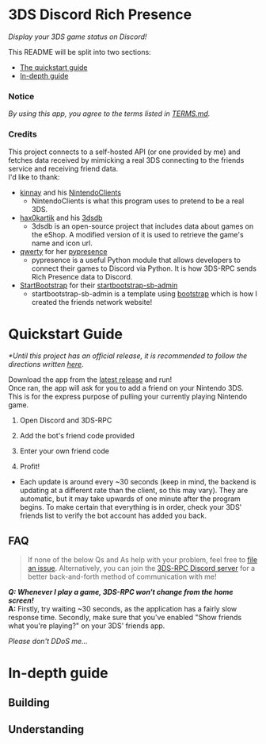 # 3DS Discord Rich Presence

*Display your 3DS game status on Discord!*

This README will be split into two sections:
  - [The quickstart guide](#quick)
  - [In-depth guide](#depth)

### Notice

*By using this app, you agree to the terms listed in [TERMS.md](/TERMS.md).*

### Credits

This project connects to a self-hosted API (or one provided by me) and fetches data received by mimicking a real 3DS connecting to the friends service and receiving friend data.  
I'd like to thank:
- [kinnay](https://github.com/kinnay) and his [NintendoClients](https://github.com/kinnay/NintendoClients)
  - NintendoClients is what this program uses to pretend to be a real 3DS.
- [hax0kartik](https://github.com/hax0kartik) and his [3dsdb](https://github.com/hax0kartik/3dsdb)
  - 3dsdb is an open-source project that includes data about games on the eShop. A modified version of it is used to retrieve the game's name and icon url.
- [qwerty](https://github.com/qwertyquerty) for her [pypresence](https://github.com/qwertyquerty/pypresence)
  - pypresence is a useful Python module that allows developers to connect their games to Discord via Python. It is how 3DS-RPC sends Rich Presence data to Discord.
- [StartBootstrap](https://github.com/StartBootstrap) for their [startbootstrap-sb-admin](https://github.com/StartBootstrap/startbootstrap-sb-admin)
  - startbootstrap-sb-admin is a template using [bootstrap](https://github.com/twbs/bootstrap) which is how I created the friends network website!

<h1 id = 'quick'>Quickstart Guide</h1>

*\*Until this project has an official release, it is recommended to follow the directions written [here](https://github.com/MCMi460/3DS-RPC/issues/2#issuecomment-1345621523).*

Download the app from the [latest release](https://github.com/MCMi460/3DS-RPC/releases) and run!  
Once ran, the app will ask for you to add a friend on your Nintendo 3DS. This is for the express purpose of pulling your currently playing Nintendo game.

1. Open Discord and 3DS-RPC

2. Add the bot's friend code provided

3. Enter your own friend code

<!--![link](/resources/link.png)-->

4. Profit!
  - Each update is around every ~30 seconds (keep in mind, the backend is updating at a different rate than the client, so this may vary). They are automatic, but it may take upwards of one minute after the program begins. To make certain that everything is in order, check your 3DS' friends list to verify the bot account has added you back.

<!--![display](/resources/display.png)-->

## FAQ

> If none of the below Qs and As help with your problem, feel free to [file an issue](https://github.com/MCMi460/3DS-RPC/issues/new). Alternatively, you can join the [3DS-RPC Discord server](https://discord.gg/pwFASr2NKx) for a better back-and-forth method of communication with me!

<!--

***Q: This is a question?***  
**A:** And this is an answer.

-->

***Q: Whenever I play a game, 3DS-RPC won't change from the home screen!***  
**A:** Firstly, try waiting ~30 seconds, as the application has a fairly slow response time. Secondly, make sure that you've enabled "Show friends what you're playing?" on your 3DS' friends app.

*Please don't DDoS me...*

<h1 id = 'depth'>In-depth guide</h1>

<h2 id = 'building'>Building</h2>

<!--
For Windows, run
```bat
cd .\3DS-RPC\scripts
.\build.bat
```
For MacOS, run
```sh
cd ./3DS-RPC/scripts
chmod +x build.sh
./build.sh
```
For Linux (Ubuntu), run
```sh
cd ./3DS-RPC/scripts
chmod +x install.sh
./install.sh
```

*(Make sure you have `python3` and `pip` installed)
-->

<h2 id = 'understanding'>Understanding</h2>

[cli]: /client/client.py
[api]: /api/love.py
[app]: /client/app.py
[front]: /server/server.py
[back]: /server/backend.py

